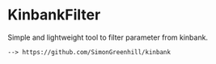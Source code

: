 # KinbankFilter
Simple and lightweight tool to filter parameter from kinbank.  

    --> https://github.com/SimonGreenhill/kinbank
